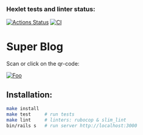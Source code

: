 ### Hexlet tests and linter status:
[![Actions Status](https://github.com/yournumberone/rails-project-lvl2/workflows/hexlet-check/badge.svg)](https://github.com/yournumberone/rails-project-lvl2/actions)   [![CI](https://github.com/yournumberone/rails-project-lvl2/actions/workflows/main.yml/badge.svg)](https://github.com/yournumberone/rails-project-lvl2/actions/workflows/main.yml)

# Super Blog

Scan or click on the qr-code:

[![Foo](https://user-images.githubusercontent.com/45975483/164011151-9cee34b3-7324-45d5-8504-5c8e472aa699.png)](https://blog-mars.herokuapp.com/)


## Installation:


```sh
make install
make test     # run tests
make lint     # linters: rubocop & slim_lint
bin/rails s   # run server http://localhost:3000
```